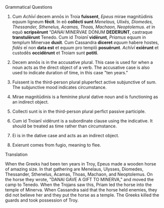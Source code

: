 Grammatical Questions

1. Cum *Achīvī* decem annōs in Troia **fuissent**, *Epeus* mirae magnitūdinis equum ligneum **fēcit**. In eō **collēctī sunt** *Menelaus, Ulixēs, Diomedes, Thessander, Sthenelus, Acamas, Thoas, Machaon, Neoptolemus*. *et* in equō **scripsērunt** “*DANAI* MINERVAE DONUM **DEDERUNT**, castraque **transtulērunt** Tenedo. Cum id *Troianī* **vidērunt**, *Priamus* equum in templum Minervae **duxit**. Cum Cassandra **diceret** *equum* habere hostes, *fidēs* eī non **data est** et equum pro templō **posuērunt**. *Achīvī* **exiērunt** et custodēs **occidērunt** et Troiam sunt **potitī**.

2. Decem annōs is in the accusative plural. This case is used for when a noun acts as the direct object of a verb. The accusative case is also used to indicate duration of time, in this case "ten years."

3. Fuissent is the third-person plural pluperfect active subjunctive of sum. The subjunctive mood indicates circumstance.

4. Mirae magnitūdinis is a feminine plural dative noun and is functioning as an indirect object.

5. Collecti sunt is in the third-person plural perfict passive participle.

6. Cum id Troianī vidērunt is a subordinate clause using the indicative. It should be treated as time rather than circumstance.

7. Ei is in the dative case and acts as an indirect object.

8. Exierunt comes from fugio, meaning to flee.

Translation

When the Greeks had been ten years in Troy, Epeus made a wooden horse of amazing size. In that gathering are Menelaus, Ulysses, Diomedes, Thessander, Sthenelus, Acamas, Thoas, Machaon, and Neoptolemus. On the horse they wrote, "DANAI GAVE A GIFT TO MINERVA," and moved the camp to Tenedo. When the Trojans saw this, Priam led the horse into the temple of Minerva. When Cassandra said that the horse held enemies, they did not believe her and they put the horse as a temple. The Greeks killed the guards and took possession of Troy.
